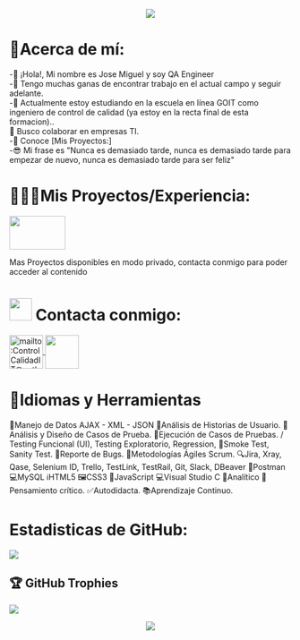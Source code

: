 


<p align="center">
<a href="https://github.com/JoseMiguell2023"><img src="https://i.postimg.cc/ydLC2WBf/banner.png" /></a>

# 🐞Acerca de mí:
-👋 ¡Hola!, Mi nombre es Jose Miguel y soy QA Engineer <br>-👀 Tengo muchas ganas de encontrar trabajo en el actual campo y seguir adelante.<br>-🌱 Actualmente estoy estudiando en la escuela en línea GOIT como ingeniero de control de calidad (ya estoy en la recta final de esta formacion)..<br> 💞️ Busco colaborar en empresas TI.<br>-📄 Conoce [Mis Proyectos:] <br>-😎 Mi frase es "Nunca es demasiado tarde, nunca es demasiado tarde para empezar de nuevo, nunca es demasiado tarde para ser feliz"<br>

# 🕵🏻‍♀️Mis Proyectos/Experiencia:

<p align="left">
<a href="https://github.com/JoseMiguell2023/Bug-web-Buggy-Cars-Rating"><img src="https://buggy.justtestit.org/img/header-car.gif"  height="60" width="100" /></a>
<p>Mas Proyectos disponibles en modo privado, contacta conmigo para poder acceder al contenido<p>

    
#  <a href="https://github.com/JoseMiguell2023"><img src="https://user-images.githubusercontent.com/63050133/156777293-72a6e681-2582-4a9d-ad92-09d1181d47c7.gif" height="40" width="40" /></a> Contacta conmigo:
<p align="left">
  <a href="mailto:ControlCalidadIT@outlook.com" target="blank" ><img align="center" src="https://img.icons8.com/fluency/48/000000/apple-mail.png" alt="mailto:ControlCalidadIT@outlook.com" height="60" width="60"  </a>
      <a href="https://www.linkedin.com/in/jose-qatester" target="blank"><img align="center" src="https://img.icons8.com/fluency/48/000000/linkedin.png"  height="60" width="60"/></a>
    
# 🔨Idiomas y Herramientas
🧪Manejo de Datos AJAX - XML - JSON 
🧪Análisis de Historias de Usuario. 
🧪Análisis y Diseño de Casos de Prueba. 
🧪Ejecución de Casos de Pruebas. / Testing Funcional (UI), Testing Exploratorio, Regression, 💨Smoke Test, Sanity Test. 
🐞Reporte de Bugs. 
🔎Metodologías Ágiles Scrum. 
🔍Jira, Xray, Qase, Selenium ID, Trello, TestLink, TestRail, Git, Slack, DBeaver
🚀Postman
💻MySQL
ℹ️HTML5 
🖼️CSS3 
🧠JavaScript 
💻Visual Studio C 
👀Analítico 
🧠Pensamiento crítico. 
✅Autodidacta. 
📚Aprendizaje Continuo.
# Estadisticas de GitHub:
![](https://github-readme-streak-stats.herokuapp.com/?user=JoseMiguell2023&theme=yeblu&hide_border=true)<br/>





## 🏆 GitHub Trophies
![](https://github-profile-trophy.vercel.app/?username=JoseMiguell2023&theme=nord&no-frame=false&no-bg=true&margin-w=4)

<p align="center">
<a href="https://github.com/JoseMiguell2023"><img src="https://raw.githubusercontent.com/hackerspider1/hackerspider1/main/code.gif" /></a>

 <a img src="https://camo.githubusercontent.com/9ba81032a90e589aec7871a0f749e60d90decb3969b22bc392a9bc8222656e9a/68747470733a2f2f696d672e736869656c64732e696f2f62616467652f2d73656c656e69756d2d253433423032413f7374796c653d666f722d7468652d6261646765266c6f676f3d73656c656e69756d266c6f676f436f6c6f723d7768697465" height="60" width="60" /></a>






